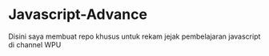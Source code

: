 # Javascript-Advance
Disini saya membuat repo khusus untuk rekam jejak pembelajaran javascript di channel WPU
